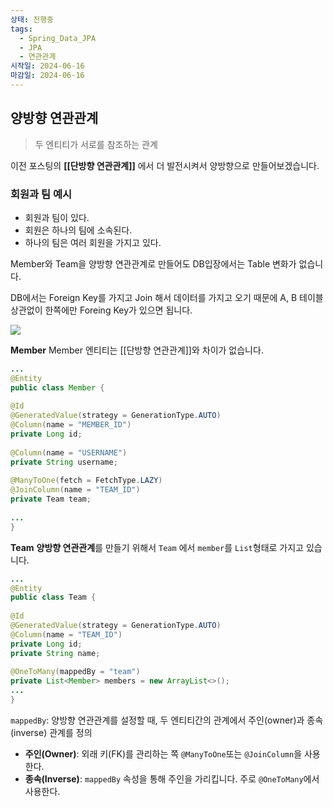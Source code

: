 ```yaml
---
상태: 진행중
tags:
  - Spring_Data_JPA
  - JPA
  - 연관관계
시작일: 2024-06-16
마감일: 2024-06-16
---
```

## 양방향 연관관계
>두 엔티티가 서로를 참조하는 관계

이전 포스팅의 **[[단방향 연관관계]]** 에서 더 발전시켜서 양방향으로 만들어보겠습니다.

### 회원과 팀 예시
- 회원과 팀이 있다.
- 회원은 하나의 팀에 소속된다.
- 하나의 팀은 여러 회원을 가지고 있다.

Member와 Team을 양방향 연관관계로 만들어도 DB입장에서는 Table 변화가 없습니다.

DB에서는 Foreign Key를 가지고 Join 해서 데이터를 가지고 오기 때문에 A, B 테이블 상관없이 한쪽에만 Foreing Key가 있으면 됩니다.

![](https://i.imgur.com/qwdmh5Z.png)


**Member**
Member 엔티티는 [[단방향 연관관계]]와 차이가 없습니다.
```java
...
@Entity  
public class Member {  
  
@Id  
@GeneratedValue(strategy = GenerationType.AUTO)  
@Column(name = "MEMBER_ID")  
private Long id;  
  
@Column(name = "USERNAME")  
private String username;  
  
@ManyToOne(fetch = FetchType.LAZY)  
@JoinColumn(name = "TEAM_ID")  
private Team team;  
  
...
}
```

**Team**
**양방향 연관관계**를 만들기 위해서 `Team` 에서 `member`를 `List`형태로 가지고 있습니다.
```java
...  
@Entity  
public class Team {  
  
@Id  
@GeneratedValue(strategy = GenerationType.AUTO)  
@Column(name = "TEAM_ID")  
private Long id;  
private String name;  
  
@OneToMany(mappedBy = "team")
private List<Member> members = new ArrayList<>();  
...
}
```

`mappedBy`: 양방향 연관관계를 설정할 때, 두 엔티티간의 관계에서 주인(owner)과 종속(inverse) 관계를 정의

- **주인(Owner)**: 외래 키(FK)를 관리하는 쪽 `@ManyToOne`또는 `@JoinColumn`을 사용한다.
- **종속(Inverse)**: `mappedBy` 속성을 통해 주인을 가리킵니다. 주로 `@OneToMany`에서 사용한다.

